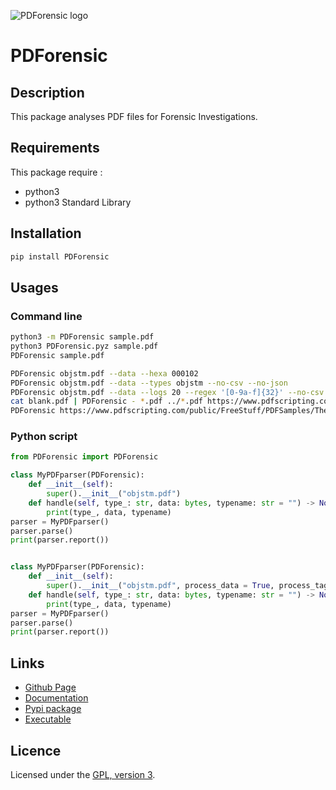 ![PDForensic logo](https://mauricelambert.github.io/info/python/security/PDForensic_small.png "PDForensic logo")

# PDForensic

## Description

This package analyses PDF files for Forensic Investigations.

## Requirements

This package require :
 - python3
 - python3 Standard Library

## Installation
```bash
pip install PDForensic
```

## Usages

### Command line

```bash
python3 -m PDForensic sample.pdf
python3 PDForensic.pyz sample.pdf
PDForensic sample.pdf

PDForensic objstm.pdf --data --hexa 000102
PDForensic objstm.pdf --data --types objstm --no-csv --no-json
PDForensic objstm.pdf --data --logs 20 --regex '[0-9a-f]{32}' --no-csv --no-json
cat blank.pdf | PDForensic - *.pdf ../*.pdf https://www.pdfscripting.com/public/FreeStuff/PDFSamples/TheFlyv3_EN4Rdr.pdf
PDForensic https://www.pdfscripting.com/public/FreeStuff/PDFSamples/TheFlyv3_EN4Rdr.pdf --data --ids 79 83 --ids 84 --strings URI --no-csv --no-json
```

### Python script

```python
from PDForensic import PDForensic

class MyPDFparser(PDForensic):
    def __init__(self):
        super().__init__("objstm.pdf")
    def handle(self, type_: str, data: bytes, typename: str = "") -> None:
        print(type_, data, typename)
parser = MyPDFparser()
parser.parse()
print(parser.report())


class MyPDFparser(PDForensic):
    def __init__(self):
        super().__init__("objstm.pdf", process_data = True, process_tags = False, filter_ = True, strings = ["/Pages"], hexa = ["000102"], regexs = ['[0-9a-f]{32}'], types = ["xref"], ids = [2])
    def handle(self, type_: str, data: bytes, typename: str = "") -> None:
        print(type_, data, typename)
parser = MyPDFparser()
parser.parse()
print(parser.report())
```

## Links

 - [Github Page](https://github.com/mauricelambert/PDForensic/)
 - [Documentation](https://mauricelambert.github.io/info/python/security/PDForensic.html)
 - [Pypi package](https://pypi.org/project/PDForensic/)
 - [Executable](https://mauricelambert.github.io/info/python/security/PDForensic.pyz)

## Licence

Licensed under the [GPL, version 3](https://www.gnu.org/licenses/).
